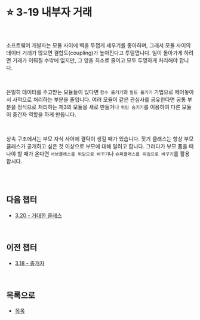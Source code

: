 # :star: 3-19 내부자 거래

<br>

소프트웨어 개발자는 모듈 사이에 벽을 두껍게 세우기를 좋아하며, 그래서 모듈 사이의 데이터 거래가 많으면 결합도(coupling)가 높아진다고 투덜댑니다. 일이 돌아가게 하려면 거래가 이뤄질 수밖에 없지만, 그 양을 최소로 줄이고 모두 투명하게 처리해야 합니다.

<br>

은밀히 데이터를 주고받는 모듈들이 있다면 `함수 옮기기`와 `필드 옮기기` 기법으로 떼어놓아서 사적으로 처리하는 부분을 줄입니다. 여러 모듈이 같은 관심사를 공유한다면 공통 부분을 정식으로 처리하는 제3의 모듈을 새로 만들거나 `위임 숨기기`를 이용하여 다른 모듈이 중간자 역할을 하게 만듭니다.

<br>

상속 구조에서는 부모 자식 사이에 결탁이 생길 때가 있습니다. 잣기 클래스는 항상 부모 클래스가 공개하고 싶은 것 이상으로 부모에 대해 알려고 합니다. 그러다가 부모 품을 떠나야 할 때가 온다면 `서브클래스를 위임으로 바꾸기`나 `슈퍼클래스를 위임으로 바꾸기`를 활용합시다.

<br>

<br>

## 다음 챕터

- [3.20 - 거대한 클래스](https://github.com/Esoolgnah/Summary_of_Refactoring_2nd_Edition/blob/main/Notes/03_코드에서_나는_악취/03_20_거대한_클래스.md)

<br>

## 이전 챕터

- [3.18 - 중개자](https://github.com/Esoolgnah/Summary_of_Refactoring_2nd_Edition/blob/main/Notes/03_코드에서_나는_악취/03_18_중개자.md)

<br>

## 목록으로

- [목록](https://github.com/Esoolgnah/Summary_of_Refactoring_2nd_Edition/blob/main/Notes/03_코드에서_나는_악취/03_00_코드에서_나는_악취.md)
